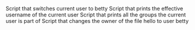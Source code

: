 Script that switches current user to betty
Script that prints the effective username of the current user
Script that prints all the groups the current user is part of
Script that changes the owner of the file hello to user betty
